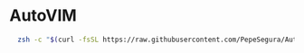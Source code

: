 # AutoVIM

```bash
  zsh -c "$(curl -fsSL https://raw.githubusercontent.com/PepeSegura/AutoVIM/master/AutoVIM.sh)"
```
